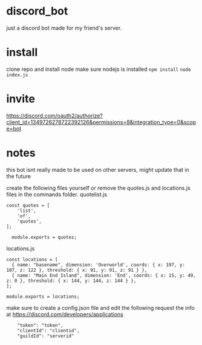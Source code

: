 # discord_bot
just a discord bot made for my friend's server. 

# install
clone repo and install node
make sure nodejs is installed
```npm install```
```node index.js```

# invite
https://discord.com/oauth2/authorize?client_id=1349726278722392126&permissions=8&integration_type=0&scope=bot

# notes
this bot isnt really made to be used on other servers, might update that in the future

create the following files yourself or remove the quotes.js and locations.js files in the commands folder.
quotelist.js
```
const quotes = [
	'list',
	'of',
	'quotes',
];
  
  module.exports = quotes;
```
locations.js
```
const locations = [
  { name: "basename", dimension: 'Overworld', coords: { x: 197, y: 107, z: 122 }, threshold: { x: 91, y: 91, z: 91 } },
  { name: "Main End Island", dimension: 'End', coords: { x: 15, y: 49, z: 0 }, threshold: { x: 144, y: 144, z: 144 } },
];

module.exports = locations;
```

make sure to create a config.json file and edit the following
request the info at https://discord.com/developers/applications
```
	"token": "token",
	"clientId": "clientid",
	"guildId": "serverid" 
```
